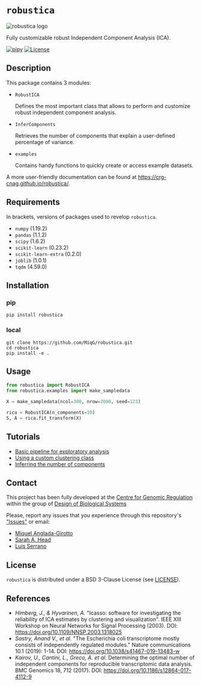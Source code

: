 # `robustica`

![robustica logo](images/logo.png)

Fully customizable robust Independent Component Analysis (ICA).

[![pipy](https://img.shields.io/pypi/v/robustica?color=informational)](https://pypi.python.org/pypi/robustica)
[![License](https://img.shields.io/badge/License-BSD%203--Clause-blue.svg)](https://opensource.org/licenses/BSD-3-Clause)

## Description
This package contains 3 modules:
- `RobustICA`

    Defines the most important class that allows to perform and customize robust independent component analysis.
    
- `InferComponents`

    Retrieves the number of components that explain a user-defined percentage of variance.

- `examples`
    
    Contains handy functions to quickly create or access example datasets.

A more user-friendly documentation can be found at https://crg-cnag.github.io/robustica/.

## Requirements
In brackets, versions of packages used to revelop `robustica`.
- `numpy` (1.19.2)
- `pandas` (1.1.2)
- `scipy` (1.6.2)
- `scikit-learn` (0.23.2)
- `scikit-learn-extra` (0.2.0)
- `joblib` (1.0.1)
- `tqdm` (4.59.0)

## Installation
### pip
```shell
pip install robustica
```
### local
```shell
git clone https://github.com/MiqG/robustica.git
cd robustica
pip install -e .
```

## Usage
```python
from robustica import RobustICA
from robustica.examples import make_sampledata

X = make_sampledata(ncol=300, nrow=2000, seed=123)

rica = RobustICA(n_components=10)
S, A = rica.fit_transform(X)
```

## Tutorials
- [Basic pipeline for exploratory analysis](https://crg-cnag.github.io/robustica/basics.html)
- [Using a custom clustering class](https://crg-cnag.github.io/robustica/customize_clustering.html)
- [Inferring the number of components](https://crg-cnag.github.io/robustica/infer_components.html)


## Contact
This project has been fully developed at the [Centre for Genomic Regulation](https://www.crg.eu/) within the group of [Design of Biological Systems](https://www.crg.eu/en/luis_serrano)

Please, report any issues that you experience through this repository's ["Issues"](https://github.com/CRG-CNAG/robustica/issues) or email:
- [Miquel Anglada-Girotto](mailto:miquel.anglada@crg.eu)
- [Sarah A. Head](mailto:sarah.dibartolo@crg.eu)
- [Luis Serrano](mailto:luis.serrano@crg.eu)

## License

`robustica` is distributed under a BSD 3-Clause License (see [LICENSE](https://github.com/CRG-CNAG/robustica/blob/main/LICENSE)).

## References
- *Himberg, J., & Hyvarinen, A.* "Icasso: software for investigating the reliability of ICA estimates by clustering and visualization". IEEE XIII Workshop on Neural Networks for Signal Processing (2003). DOI: https://doi.org/10.1109/NNSP.2003.1318025
- *Sastry, Anand V., et al.* "The Escherichia coli transcriptome mostly consists of independently regulated modules." Nature communications 10.1 (2019): 1-14. DOI: https://doi.org/10.1038/s41467-019-13483-w
- *Kairov, U., Cantini, L., Greco, A. et al.* Determining the optimal number of independent components for reproducible transcriptomic data analysis. BMC Genomics 18, 712 (2017). DOI: https://doi.org/10.1186/s12864-017-4112-9
